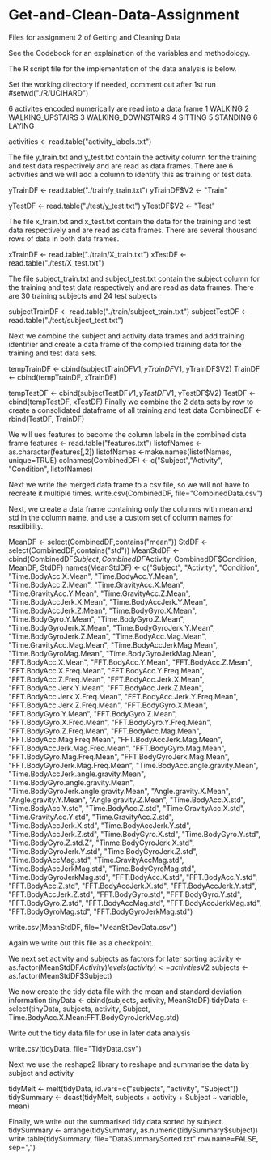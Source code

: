# Get-and-Clean-Data-Assignment
Files for assignment 2 of Getting and Cleaning Data

See the Codebook for an explaination of the variables and methodology.

The R script file for the implementation of the data analysis is below.

Set the working directory if needed, comment out after 1st run
#setwd("./R/UCIHARD")

6 activites encoded numerically are read into a data frame
1 WALKING
2 WALKING_UPSTAIRS
3 WALKING_DOWNSTAIRS
4 SITTING
5 STANDING
6 LAYING

activities <- read.table("activity_labels.txt")

The file y_train.txt and y_test.txt contain the activity column for the training and test data respectively
and are read as data frames.  There are 6 activities and we will add a column to identify this as training or test data.

yTrainDF <- read.table("./train/y_train.txt")
yTrainDF$V2 <- "Train"

yTestDF <- read.table("./test/y_test.txt")
yTestDF$V2 <- "Test"

The file x_train.txt and x_test.txt contain the data for the training and test data respectively
and are read as data frames. There are several thousand rows of data in both data frames.

xTrainDF <- read.table("./train/X_train.txt")
xTestDF <- read.table("./test/X_test.txt")

The file subject_train.txt and subject_test.txt contain the subject column for the training and test data respectively
and are read as data frames.  There are 30 training subjects and 24 test subjects

subjectTrainDF <- read.table("./train/subject_train.txt")
subjectTestDF <- read.table("./test/subject_test.txt")

Next we combine the subject and activity data frames and add training identifier and create a data frame of the complied training data for the training and test data sets.

tempTrainDF <- cbind(subjectTrainDF$V1, yTrainDF$V1, yTrainDF$V2)
TrainDF <- cbind(tempTrainDF, xTrainDF)

tempTestDF <- cbind(subjectTestDF$V1, yTestDF$V1, yTestDF$V2)
TestDF <- cbind(tempTestDF, xTestDF)
Finally we combine the 2 data sets by row to create a consolidated dataframe of all training and test data
CombinedDF <- rbind(TestDF, TrainDF)

We will ues features to become the column labels in the combined data frame
features <- read.table("features.txt")
listofNames <-as.character(features[,2])
listofNames <-make.names(listofNames, unique=TRUE)
colnames(CombinedDF) <- c("Subject","Activity", "Condition", listofNames)

Next we write the merged data frame to a csv file, so we will not have to recreate it multiple times.
write.csv(CombinedDF, file="CombinedData.csv")

Next, we create a data frame containing only the columns with mean and std in the column name, and use a custom set of column names for readibility.

MeanDF <- select(CombinedDF,contains("mean"))
StdDF <- select(CombinedDF,contains("std"))
MeanStdDF <- cbind(CombinedDF$Subject, CombinedDF$Activity, CombinedDF$Condition, MeanDF, StdDF)
names(MeanStdDF) <- c("Subject", "Activity", "Condition", "Time.BodyAcc.X.Mean", "Time.BodyAcc.Y.Mean", "Time.BodyAcc.Z.Mean", "Time.GravityAcc.X.Mean", "Time.GravityAcc.Y.Mean", "Time.GravityAcc.Z.Mean", "Time.BodyAccJerk.X.Mean", "Time.BodyAccJerk.Y.Mean", "Time.BodyAccJerk.Z.Mean", "Time.BodyGyro.X.Mean", "Time.BodyGyro.Y.Mean", "Time.BodyGyro.Z.Mean", "Time.BodyGyroJerk.X.Mean", "Time.BodyGyroJerk.Y.Mean", "Time.BodyGyroJerk.Z.Mean", "Time.BodyAcc.Mag.Mean", "Time.GravityAcc.Mag.Mean", "Time.BodyAccJerkMag.Mean", "Time.BodyGyroMag.Mean", "Time.BodyGyroJerkMag.Mean", "FFT.BodyAcc.X.Mean", "FFT.BodyAcc.Y.Mean", "FFT.BodyAcc.Z.Mean", "FFT.BodyAcc.X.Freq.Mean", "FFT.BodyAcc.Y.Freq.Mean", "FFT.BodyAcc.Z.Freq.Mean", "FFT.BodyAcc.Jerk.X.Mean", "FFT.BodyAcc.Jerk.Y.Mean", "FFT.BodyAcc.Jerk.Z.Mean", "FFT.BodyAcc.Jerk.X.Freq.Mean", "FFT.BodyAcc.Jerk.Y.Freq.Mean", "FFT.BodyAcc.Jerk.Z.Freq.Mean", "FFT.BodyGyro.X.Mean", "FFT.BodyGyro.Y.Mean", "FFT.BodyGyro.Z.Mean", "FFT.BodyGyro.X.Freq.Mean", "FFT.BodyGyro.Y.Freq.Mean", "FFT.BodyGyro.Z.Freq.Mean", "FFT.BodyAcc.Mag.Mean", "FFT.BodyAcc.Mag.Freq.Mean", "FFT.BodyAccJerk.Mag.Mean", "FFT.BodyAccJerk.Mag.Freq.Mean", "FFT.BodyGyro.Mag.Mean", "FFT.BodyGyro.Mag.Freq.Mean", "FFT.BodyGyroJerk.Mag.Mean", "FFT.BodyGyroJerk.Mag.Freq.Mean", "Time.BodyAcc.angle.gravity.Mean", "Time.BodyAccJerk.angle.gravity.Mean", "Time.BodyGyro.angle.gravity.Mean", "Time.BodyGyroJerk.angle.gravity.Mean", "Angle.gravity.X.Mean", "Angle.gravity.Y.Mean", "Angle.gravity.Z.Mean", "Time.BodyAcc.X.std", "Time.BodyAcc.Y.std", "Time.BodyAcc.Z.std", "Time.GravityAcc.X.std", "Time.GravityAcc.Y.std", "Time.GravityAcc.Z.std", "Time.BodyAccJerk.X.std", "Time.BodyAccJerk.Y.std", "Time.BodyAccJerk.Z.std", "Time.BodyGyro.X.std", "Time.BodyGyro.Y.std", "Time.BodyGyro.Z.std.Z", "Tinme.BodyGyroJerk.X.std", "Time.BodyGyroJerk.Y.std", "Time.BodyGyroJerk.Z.std", "Time.BodyAccMag.std", "Time.GravityAccMag.std", "Time.BodyAccJerkMag.std", "Time.BodyGyroMag.std", "Time.BodyGyroJerkMag.std", "FFT.BodyAcc.X.std", "FFT.BodyAcc.Y.std", "FFT.BodyAcc.Z.std", "FFT.BodyAccJerk.X.std", "FFT.BodyAccJerk.Y.std", "FFT.BodyAccJerk.Z.std", "FFT.BodyGyro.std", "FFT.BodyGyro.Y.std", "FFT.BodyGyro.Z.std", "FFT.BodyAccMag.std", "FFT.BodyAccJerkMag.std", "FFT.BodyGyroMag.std", "FFT.BodyGyroJerkMag.std")


write.csv(MeanStdDF, file="MeanStDevData.csv")

Again we write out this file as a checkpoint.


We next set activity and subjects as factors for later sorting
activity <- as.factor(MeanStdDF$Activity)
levels(activity) <- activities$V2
subjects <- as.factor(MeanStdDF$Subject)

We now create the tidy data file with the mean and standard deviation information
tinyData <- cbind(subjects, activity, MeanStdDF)
tidyData <- select(tinyData, subjects, activity, Subject, Time.BodyAcc.X.Mean:FFT.BodyGyroJerkMag.std)

Write out the tidy data file for use in later data analysis

write.csv(tidyData, file="TidyData.csv")

Next we use the reshape2 library to reshape and summarise the data by subject and activity

tidyMelt <- melt(tidyData, id.vars=c("subjects", "activity", "Subject"))
tidySummary <- dcast(tidyMelt, subjects + activity + Subject ~ variable, mean)

Finally, we write out the summarised tidy data sorted by subject.
tidySummary <- arrange(tidySummary, as.numeric(tidySummary$subject))
write.table(tidySummary, file="DataSummarySorted.txt" row.name=FALSE, sep=",")
